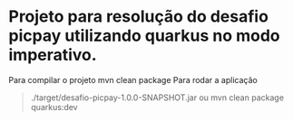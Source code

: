 # Projeto para resolução do desafio picpay utilizando quarkus no modo imperativo.
 Para compilar o projeto mvn clean package
 Para rodar a aplicação 
> ./target/desafio-picpay-1.0.0-SNAPSHOT.jar
> ou mvn clean package quarkus:dev
